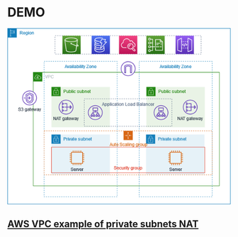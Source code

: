 # DEMO

![demo](./../day-4/img/1_VPC_complete_sample.png)

[AWS VPC example of private subnets NAT](https://docs.aws.amazon.com/vpc/latest/userguide/vpc-example-private-subnets-nat.html)
---